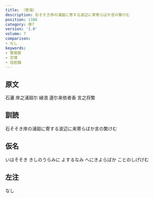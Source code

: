 ```yaml
---
title: （寄海）
description: 石そそき岸の浦廻に寄する波辺に来寄らばか言の繁けむ
position: 1388
category: 巻7
version: '1.0'
volume: 7
comparison:
- なし
keywords:
- 譬喩歌
- 恋情
- 尫柜蹋
---
```


## 原文

石灑 岸之浦廻尓 縁浪 邊尓来依者香 言之将繁

## 訓読

石そそき岸の浦廻に寄する波辺に来寄らばか言の繁けむ

## 仮名

いはそそき きしのうらみに よするなみ へにきよらばか ことのしげけむ

## 左注

なし
